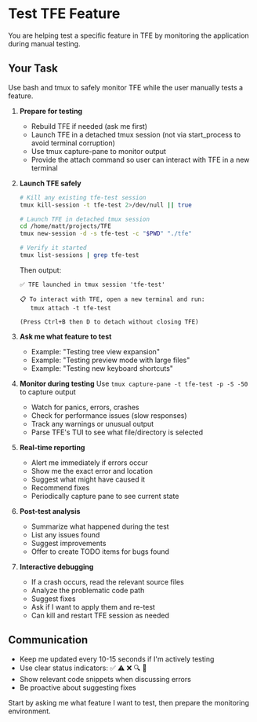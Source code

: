 # Test TFE Feature

You are helping test a specific feature in TFE by monitoring the application during manual testing.

## Your Task

Use bash and tmux to safely monitor TFE while the user manually tests a feature.

1. **Prepare for testing**
   - Rebuild TFE if needed (ask me first)
   - Launch TFE in a detached tmux session (not via start_process to avoid terminal corruption)
   - Use tmux capture-pane to monitor output
   - Provide the attach command so user can interact with TFE in a new terminal

2. **Launch TFE safely**
   ```bash
   # Kill any existing tfe-test session
   tmux kill-session -t tfe-test 2>/dev/null || true

   # Launch TFE in detached tmux session
   cd /home/matt/projects/TFE
   tmux new-session -d -s tfe-test -c "$PWD" "./tfe"

   # Verify it started
   tmux list-sessions | grep tfe-test
   ```

   Then output:
   ```
   ✅ TFE launched in tmux session 'tfe-test'

   📋 To interact with TFE, open a new terminal and run:
      tmux attach -t tfe-test

   (Press Ctrl+B then D to detach without closing TFE)
   ```

3. **Ask me what feature to test**
   - Example: "Testing tree view expansion"
   - Example: "Testing preview mode with large files"
   - Example: "Testing new keyboard shortcuts"

4. **Monitor during testing**
   Use `tmux capture-pane -t tfe-test -p -S -50` to capture output
   - Watch for panics, errors, crashes
   - Check for performance issues (slow responses)
   - Track any warnings or unusual output
   - Parse TFE's TUI to see what file/directory is selected

5. **Real-time reporting**
   - Alert me immediately if errors occur
   - Show me the exact error and location
   - Suggest what might have caused it
   - Recommend fixes
   - Periodically capture pane to see current state

6. **Post-test analysis**
   - Summarize what happened during the test
   - List any issues found
   - Suggest improvements
   - Offer to create TODO items for bugs found

7. **Interactive debugging**
   - If a crash occurs, read the relevant source files
   - Analyze the problematic code path
   - Suggest fixes
   - Ask if I want to apply them and re-test
   - Can kill and restart TFE session as needed

## Communication

- Keep me updated every 10-15 seconds if I'm actively testing
- Use clear status indicators: ✅ ⚠️ ❌ 🔍 🐛
- Show relevant code snippets when discussing errors
- Be proactive about suggesting fixes

Start by asking me what feature I want to test, then prepare the monitoring environment.
